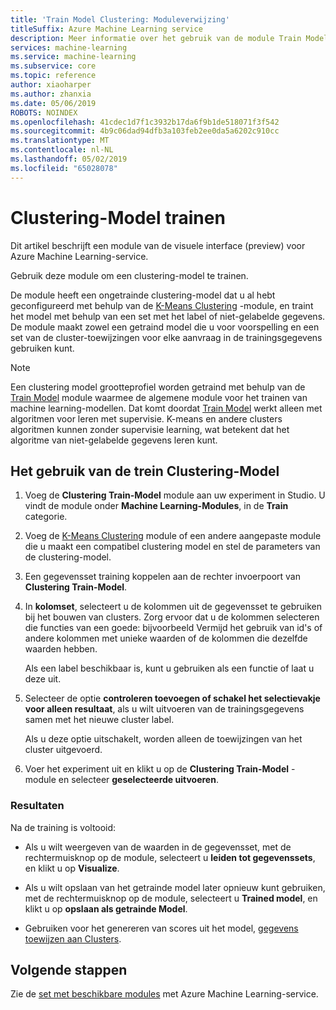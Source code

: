 ```yaml
---
title: 'Train Model Clustering: Moduleverwijzing'
titleSuffix: Azure Machine Learning service
description: Meer informatie over het gebruik van de module Train Model voor clusters in Azure Machine Learning-service clustering modellen kunt trainen.
services: machine-learning
ms.service: machine-learning
ms.subservice: core
ms.topic: reference
author: xiaoharper
ms.author: zhanxia
ms.date: 05/06/2019
ROBOTS: NOINDEX
ms.openlocfilehash: 41cdec1d7f1c3932b17da6f9b1de518071f3f542
ms.sourcegitcommit: 4b9c06dad94dfb3a103feb2ee0da5a6202c910cc
ms.translationtype: MT
ms.contentlocale: nl-NL
ms.lasthandoff: 05/02/2019
ms.locfileid: "65028078"
---
```

# <a name="train-clustering-model"></a>Clustering-Model trainen

Dit artikel beschrijft een module van de visuele interface (preview) voor Azure Machine Learning-service.

Gebruik deze module om een clustering-model te trainen.

De module heeft een ongetrainde clustering-model dat u al hebt geconfigureerd met behulp van de [K-Means Clustering](k-means-clustering.md) -module, en traint het model met behulp van een set met het label of niet-gelabelde gegevens. De module maakt zowel een getraind model die u voor voorspelling en een set van de cluster-toewijzingen voor elke aanvraag in de trainingsgegevens gebruiken kunt.

> [!NOTE]
> Een clustering model grootteprofiel worden getraind met behulp van de [Train Model](train-model.md) module waarmee de algemene module voor het trainen van machine learning-modellen. Dat komt doordat [Train Model](train-model.md) werkt alleen met algoritmen voor leren met supervisie. K-means en andere clusters algoritmen kunnen zonder supervisie learning, wat betekent dat het algoritme van niet-gelabelde gegevens leren kunt.  
  
## <a name="how-to-use-train-clustering-model"></a>Het gebruik van de trein Clustering-Model  
  
1.  Voeg de **Clustering Train-Model** module aan uw experiment in Studio. U vindt de module onder **Machine Learning-Modules**, in de **Train** categorie.  
  
2. Voeg de [K-Means Clustering](k-means-clustering.md) module of een andere aangepaste module die u maakt een compatibel clustering model en stel de parameters van de clustering-model.  
    
3.  Een gegevensset training koppelen aan de rechter invoerpoort van **Clustering Train-Model**.
  
5.  In **kolomset**, selecteert u de kolommen uit de gegevensset te gebruiken bij het bouwen van clusters. Zorg ervoor dat u de kolommen selecteren die functies van een goede: bijvoorbeeld Vermijd het gebruik van id's of andere kolommen met unieke waarden of de kolommen die dezelfde waarden hebben.

    Als een label beschikbaar is, kunt u gebruiken als een functie of laat u deze uit.  
  
6. Selecteer de optie **controleren toevoegen of schakel het selectievakje voor alleen resultaat**, als u wilt uitvoeren van de trainingsgegevens samen met het nieuwe cluster label.

    Als u deze optie uitschakelt, worden alleen de toewijzingen van het cluster uitgevoerd. 

7. Voer het experiment uit en klikt u op de **Clustering Train-Model** -module en selecteer **geselecteerde uitvoeren**.  
  
### <a name="results"></a>Resultaten

Na de training is voltooid:


+  Als u wilt weergeven van de waarden in de gegevensset, met de rechtermuisknop op de module, selecteert u **leiden tot gegevenssets**, en klikt u op **Visualize**.

+ Als u wilt opslaan van het getrainde model later opnieuw kunt gebruiken, met de rechtermuisknop op de module, selecteert u **Trained model**, en klikt u op **opslaan als getrainde Model**.

+ Gebruiken voor het genereren van scores uit het model, [gegevens toewijzen aan Clusters](assign-data-to-clusters.md).



## <a name="next-steps"></a>Volgende stappen

Zie de [set met beschikbare modules](module-reference.md) met Azure Machine Learning-service. 